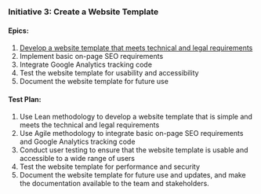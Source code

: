 ### Initiative 3: Create a Website Template

#### Epics:
1. [Develop a website template that meets technical and legal requirements](../../templates/theme/initiatives/epics/epic_2_1.md)
2. Implement basic on-page SEO requirements
3. Integrate Google Analytics tracking code
4. Test the website template for usability and accessibility
5. Document the website template for future use

#### Test Plan:
1. Use Lean methodology to develop a website template that is simple and meets the technical and legal requirements
2. Use Agile methodology to integrate basic on-page SEO requirements and Google Analytics tracking code
3. Conduct user testing to ensure that the website template is usable and accessible to a wide range of users
4. Test the website template for performance and security
5. Document the website template for future use and updates, and make the documentation available to the team and stakeholders.
